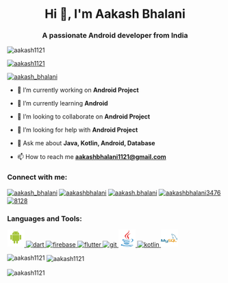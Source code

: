<h1 align="center">Hi 👋, I'm Aakash Bhalani</h1>
<h3 align="center">A passionate Android developer from India</h3>

<p align="left"> <img src="https://komarev.com/ghpvc/?username=aakash1121&label=Profile%20views&color=0e75b6&style=flat" alt="aakash1121" /> </p>

<p align="left"> <a href="https://github.com/ryo-ma/github-profile-trophy"><img src="https://github-profile-trophy.vercel.app/?username=aakash1121" alt="aakash1121" /></a> </p>

<p align="left"> <a href="https://twitter.com/aakash_bhalani" target="blank"><img src="https://img.shields.io/twitter/follow/aakash_bhalani?logo=twitter&style=for-the-badge" alt="aakash_bhalani" /></a> </p>

- 🔭 I’m currently working on **Android Project**

- 🌱 I’m currently learning **Android**

- 👯 I’m looking to collaborate on **Android Project**

- 🤝 I’m looking for help with **Android Project**

- 💬 Ask me about **Java, Kotlin, Android, Database**

- 📫 How to reach me **aakashbhalani1121@gmail.com**

<h3 align="left">Connect with me:</h3>
<p align="left">
<a href="https://twitter.com/aakash_bhalani" target="blank"><img align="center" src="https://raw.githubusercontent.com/rahuldkjain/github-profile-readme-generator/master/src/images/icons/Social/twitter.svg" alt="aakash_bhalani" height="30" width="40" /></a>
<a href="https://linkedin.com/in/aakashbhalani" target="blank"><img align="center" src="https://raw.githubusercontent.com/rahuldkjain/github-profile-readme-generator/master/src/images/icons/Social/linked-in-alt.svg" alt="aakashbhalani" height="30" width="40" /></a>
<a href="https://instagram.com/aakash.bhalani" target="blank"><img align="center" src="https://raw.githubusercontent.com/rahuldkjain/github-profile-readme-generator/master/src/images/icons/Social/instagram.svg" alt="aakash.bhalani" height="30" width="40" /></a>
<a href="https://www.leetcode.com/aakashbhalani3476" target="blank"><img align="center" src="https://raw.githubusercontent.com/rahuldkjain/github-profile-readme-generator/master/src/images/icons/Social/leet-code.svg" alt="aakashbhalani3476" height="30" width="40" /></a>
<a href="https://discord.gg/8128" target="blank"><img align="center" src="https://raw.githubusercontent.com/rahuldkjain/github-profile-readme-generator/master/src/images/icons/Social/discord.svg" alt="8128" height="30" width="40" /></a>
</p>

<h3 align="left">Languages and Tools:</h3>
<p align="left"> <a href="https://developer.android.com" target="_blank" rel="noreferrer"> <img src="https://raw.githubusercontent.com/devicons/devicon/master/icons/android/android-original-wordmark.svg" alt="android" width="40" height="40"/> </a> <a href="https://dart.dev" target="_blank" rel="noreferrer"> <img src="https://www.vectorlogo.zone/logos/dartlang/dartlang-icon.svg" alt="dart" width="40" height="40"/> </a> <a href="https://firebase.google.com/" target="_blank" rel="noreferrer"> <img src="https://www.vectorlogo.zone/logos/firebase/firebase-icon.svg" alt="firebase" width="40" height="40"/> </a> <a href="https://flutter.dev" target="_blank" rel="noreferrer"> <img src="https://www.vectorlogo.zone/logos/flutterio/flutterio-icon.svg" alt="flutter" width="40" height="40"/> </a> <a href="https://git-scm.com/" target="_blank" rel="noreferrer"> <img src="https://www.vectorlogo.zone/logos/git-scm/git-scm-icon.svg" alt="git" width="40" height="40"/> </a> <a href="https://www.java.com" target="_blank" rel="noreferrer"> <img src="https://raw.githubusercontent.com/devicons/devicon/master/icons/java/java-original.svg" alt="java" width="40" height="40"/> </a> <a href="https://kotlinlang.org" target="_blank" rel="noreferrer"> <img src="https://www.vectorlogo.zone/logos/kotlinlang/kotlinlang-icon.svg" alt="kotlin" width="40" height="40"/> </a> <a href="https://www.mysql.com/" target="_blank" rel="noreferrer"> <img src="https://raw.githubusercontent.com/devicons/devicon/master/icons/mysql/mysql-original-wordmark.svg" alt="mysql" width="40" height="40"/> </a> </p>

<p><img align="left" src="https://github-readme-stats.vercel.app/api/top-langs?username=aakash1121&show_icons=true&locale=en&layout=compact" alt="aakash1121" /></p>

<p>&nbsp;<img align="center" src="https://github-readme-stats.vercel.app/api?username=aakash1121&show_icons=true&locale=en" alt="aakash1121" /></p>

<p><img align="center" src="https://github-readme-streak-stats.herokuapp.com/?user=aakash1121&" alt="aakash1121" /></p>
